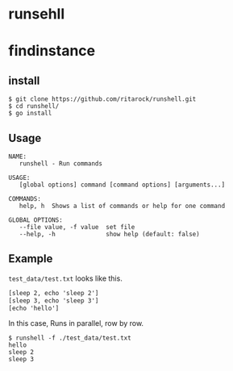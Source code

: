 # runsehll

# findinstance
## install
```
$ git clone https://github.com/ritarock/runshell.git
$ cd runshell/
$ go install
```

## Usage
```
NAME:
   runshell - Run commands

USAGE:
   [global options] command [command options] [arguments...]

COMMANDS:
   help, h  Shows a list of commands or help for one command

GLOBAL OPTIONS:
   --file value, -f value  set file
   --help, -h              show help (default: false)
```

## Example
`test_data/test.txt` looks like this.
```test.txt
[sleep 2, echo 'sleep 2']
[sleep 3, echo 'sleep 3']
[echo 'hello']

```

In this case, Runs in parallel, row by row.

```
$ runshell -f ./test_data/test.txt
hello
sleep 2
sleep 3
```
